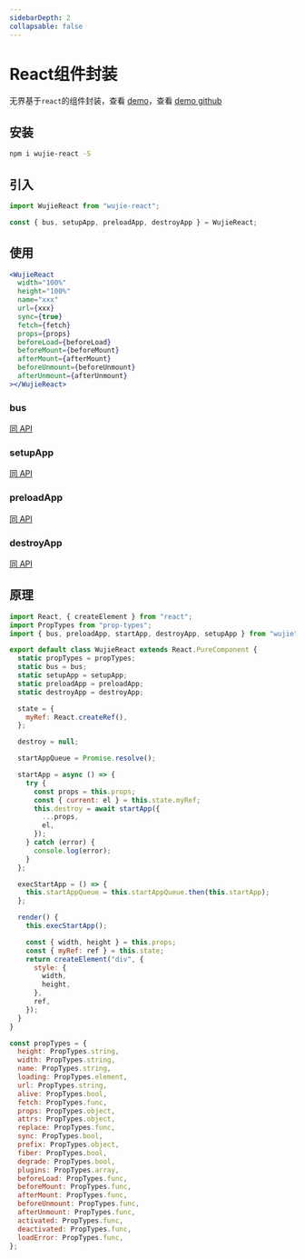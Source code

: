 ```yaml
---
sidebarDepth: 2
collapsable: false
---
```


# React组件封装

无界基于`react`的组件封装，查看 [demo](https://wujie-micro.github.io/demo-main-react/)，查看 [demo github](https://github.com/Tencent/wujie/tree/master/examples/main-react/)

## 安装

```bash
npm i wujie-react -S
```

## 引入

```javascript
import WujieReact from "wujie-react";

const { bus, setupApp, preloadApp, destroyApp } = WujieReact;
```

## 使用

```jsx
<WujieReact
  width="100%"
  height="100%"
  name="xxx"
  url={xxx}
  sync={true}
  fetch={fetch}
  props={props}
  beforeLoad={beforeLoad}
  beforeMount={beforeMount}
  afterMount={afterMount}
  beforeUnmount={beforeUnmount}
  afterUnmount={afterUnmount}
></WujieReact>
```

### bus

[同 API](/api/bus.html)

### setupApp

[同 API](/api/setupApp.html)

### preloadApp

[同 API](/api/preloadApp.html)

### destroyApp

[同 API](/api/destroyApp.html)

## 原理

```javascript
import React, { createElement } from "react";
import PropTypes from "prop-types";
import { bus, preloadApp, startApp, destroyApp, setupApp } from "wujie";

export default class WujieReact extends React.PureComponent {
  static propTypes = propTypes;
  static bus = bus;
  static setupApp = setupApp;
  static preloadApp = preloadApp;
  static destroyApp = destroyApp;

  state = {
    myRef: React.createRef(),
  };

  destroy = null;

  startAppQueue = Promise.resolve();

  startApp = async () => {
    try {
      const props = this.props;
      const { current: el } = this.state.myRef;
      this.destroy = await startApp({
        ...props,
        el,
      });
    } catch (error) {
      console.log(error);
    }
  };

  execStartApp = () => {
    this.startAppQueue = this.startAppQueue.then(this.startApp);
  };

  render() {
    this.execStartApp();

    const { width, height } = this.props;
    const { myRef: ref } = this.state;
    return createElement("div", {
      style: {
        width,
        height,
      },
      ref,
    });
  }
}

const propTypes = {
  height: PropTypes.string,
  width: PropTypes.string,
  name: PropTypes.string,
  loading: PropTypes.element,
  url: PropTypes.string,
  alive: PropTypes.bool,
  fetch: PropTypes.func,
  props: PropTypes.object,
  attrs: PropTypes.object,
  replace: PropTypes.func,
  sync: PropTypes.bool,
  prefix: PropTypes.object,
  fiber: PropTypes.bool,
  degrade: PropTypes.bool,
  plugins: PropTypes.array,
  beforeLoad: PropTypes.func,
  beforeMount: PropTypes.func,
  afterMount: PropTypes.func,
  beforeUnmount: PropTypes.func,
  afterUnmount: PropTypes.func,
  activated: PropTypes.func,
  deactivated: PropTypes.func,
  loadError: PropTypes.func,
};

```
